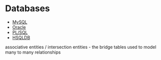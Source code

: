 # Databases
  * [MySQL](/wiki/mysql)
  * [Oracle](/wiki/oracle)
  * [PL/SQL](/wiki/pl/sql)
  * [HSQLDB](/wiki/hsqldb) 


associative entities / intersection entities - the bridge tables used to model many to many relationships